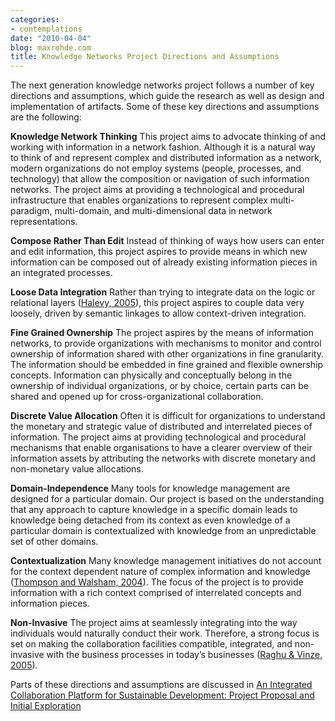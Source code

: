 ```yaml
---
categories:
- contemplations
date: "2010-04-04"
blog: maxrohde.com
title: Knowledge Networks Project Directions and Assumptions
---
```


The next generation knowledge networks project follows a number of key directions and assumptions, which guide the research as well as design and implementation of artifacts. Some of these key directions and assumptions are the following:

**Knowledge Network Thinking** This project aims to advocate thinking of and working with information in a network fashion. Although it is a natural way to think of and represent complex and distributed information as a network, modern organizations do not employ systems (people, processes, and technology) that allow the composition or navigation of such information networks. The project aims at providing a technological and procedural infrastructure that enables organizations to represent complex multi-paradigm, multi-domain, and multi-dimensional data in network representations.

**Compose Rather Than Edit** Instead of thinking of ways how users can enter and edit information, this project aspires to provide means in which new information can be composed out of already existing information pieces in an integrated processes.

**Loose Data Integration** Rather than trying to integrate data on the logic or relational layers ([Halevy, 2005](http://www.citeulike.org/user/mxro/article/903724)), this project aspires to couple data very loosely, driven by semantic linkages to allow context-driven integration.

**Fine Grained Ownership** The project aspires by the means of information networks, to provide organizations with mechanisms to monitor and control ownership of information shared with other organizations in fine granularity. The information should be embedded in fine grained and flexible ownership concepts. Information can physically and conceptually belong in the ownership of individual organizations, or by choice, certain parts can be shared and opened up for cross-organizational collaboration.

**Discrete Value Allocation** Often it is difficult for organizations to understand the monetary and strategic value of distributed and interrelated pieces of information. The project aims at providing technological and procedural mechanisms that enable organisations to have a clearer overview of their information assets by attributing the networks with discrete monetary and non-monetary value allocations.

**Domain-Independence** Many tools for knowledge management are designed for a particular domain. Our project is based on the understanding that any approach to capture knowledge in a specific domain leads to knowledge being detached from its context as even knowledge of a particular domain is contextualized with knowledge from an unpredictable set of other domains.

**Contextualization** Many knowledge management initiatives do not account for the context dependent nature of complex information and knowledge ([Thompson and Walsham, 2004](http://www.citeulike.org/user/mxro/article/4116)). The focus of the project is to provide information with a rich context comprised of interrelated concepts and information pieces.

**Non-Invasive** The project aims at seamlessly integrating into the way individuals would naturally conduct their work. Therefore, a strong focus is set on making the collaboration facilities compatible, integrated, and non-invasive with the business processes in today’s businesses ([Raghu & Vinze, 2005](http://www.citeulike.org/user/mxro/article/5446066)).

Parts of these directions and assumptions are discussed in [An Integrated Collaboration Platform for Sustainable Development: Project Proposal and Initial Exploration](http://www.citeulike.org/user/mxro/article/6301801)